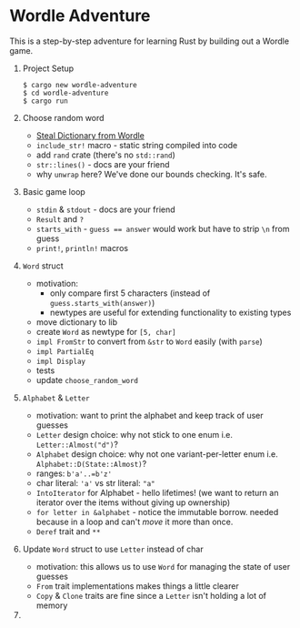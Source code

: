# Wordle Adventure

This is a step-by-step adventure for learning Rust by building out a Wordle game. 

1. Project Setup
    ```shell
    $ cargo new wordle-adventure
    $ cd wordle-adventure
    $ cargo run
    ```

2. Choose random word

    * [Steal Dictionary from Wordle](https://uk.pcmag.com/games/138290/want-to-up-your-wordle-game-the-winning-word-is-right-on-the-page)
    * `include_str!` macro - static string compiled into code
    * add `rand` crate (there's no `std::rand`)
    * `str::lines()` - docs are your friend
    * why `unwrap` here? We've done our bounds checking. It's safe.

3. Basic game loop

    * `stdin` & `stdout` - docs are your friend
    * `Result` and `?`
    * `starts_with` - `guess == answer` would work but have to strip `\n` from guess
    * `print!`, `println!` macros

4. `Word` struct

    * motivation: 
      * only compare first 5 characters (instead of `guess.starts_with(answer)`)
      * newtypes are useful for extending functionality to existing types
    * move dictionary to lib
    * create `Word` as newtype for `[5, char]`
    * `impl FromStr` to convert from `&str` to `Word` easily (with `parse`)
    * `impl PartialEq`
    * `impl Display`
    * tests
    * update `choose_random_word`

5. `Alphabet` & `Letter`
   * motivation: want to print the alphabet and keep track of user guesses
   * `Letter` design choice: why not stick to one enum i.e. `Letter::Almost("d")`?
   * `Alphabet` design choice: why not one variant-per-letter enum i.e. `Alphabet::D(State::Almost)`?
   * ranges: `b'a'..=b'z'`
   * char literal: `'a'` vs str literal: `"a"`
   * `IntoIterator` for Alphabet - hello lifetimes! (we want to return an iterator over the items without giving up ownership)
   * `for letter in &alphabet` - notice the immutable borrow. needed because in a loop and can't _move_ it more than once.
   * `Deref` trait and `**`

6. Update `Word` struct to use `Letter` instead of char
   * motivation: this allows us to use `Word` for managing the state of user guesses
   * `From` trait implementations makes things a little clearer
   * `Copy` & `Clone` traits are fine since a `Letter` isn't holding a lot of memory
7. 
